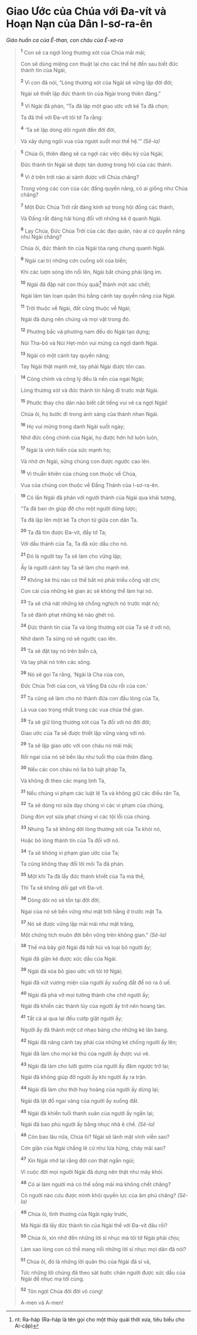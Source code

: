 # Giao Ước của Chúa với Ða-vít và Hoạn Nạn của Dân I-sơ-ra-ên
*Giáo huấn ca của Ê-than, con cháu của Ê-xơ-ra*

> <sup><b>1</b></sup> Con sẽ ca ngợi lòng thương xót của Chúa mãi mãi;
> 
> Con sẽ dùng miệng con thuật lại cho các thế hệ đến sau biết đức thành tín của Ngài,
> 
> <sup><b>2</b></sup> Vì con đã nói, “Lòng thương xót của Ngài sẽ vững lập đời đời;
> 
> Ngài sẽ thiết lập đức thành tín của Ngài trong thiên đàng.”
> 
> <sup><b>3</b></sup> Vì Ngài đã phán, “Ta đã lập một giao ước với kẻ Ta đã chọn;
> 
> Ta đã thề với Ða-vít tôi tớ Ta rằng:
> 
> <sup><b>4</b></sup> ‘Ta sẽ lập dòng dõi ngươi đến đời đời,
> 
> Và xây dựng ngôi vua của ngươi suốt mọi thế hệ.’” *(Sê-la)*
>


> <sup><b>5</b></sup> Chúa ôi, thiên đàng sẽ ca ngợi các việc diệu kỳ của Ngài;
> 
> Ðức thành tín Ngài sẽ được tán dương trong hội của các thánh.
> 
> <sup><b>6</b></sup> Vì ở trên trời nào ai sánh được với Chúa chăng?
> 
> Trong vòng các con của các đấng quyền năng, có ai giống như Chúa chăng?
> 
> <sup><b>7</b></sup> Một Ðức Chúa Trời rất đáng kính sợ trong hội đồng các thánh,
> 
> Và Ðấng rất đáng hãi hùng đối với những kẻ ở quanh Ngài.
> 
> <sup><b>8</b></sup> Lạy Chúa, Ðức Chúa Trời của các đạo quân, nào ai có quyền năng như Ngài chăng?
> 
> Chúa ôi, đức thành tín của Ngài tỏa rạng chung quanh Ngài.
>


> <sup><b>9</b></sup> Ngài cai trị những cơn cuồng sôi của biển;
> 
> Khi các lượn sóng lớn nổi lên, Ngài bắt chúng phải lặng im.
> 
> <sup><b>10</b></sup> Ngài đã đập nát con thủy quái[^1-f6995406-232b-4e3e-80c4-e2f0df569326] thành một xác chết;
> 
> Ngài làm tán loạn quân thù bằng cánh tay quyền năng của Ngài.
> 
> <sup><b>11</b></sup> Trời thuộc về Ngài, đất cũng thuộc về Ngài;
> 
> Ngài đã dựng nên chúng và mọi vật trong đó.
> 
> <sup><b>12</b></sup> Phương bắc và phương nam đều do Ngài tạo dựng;
> 
> Núi Tha-bô và Núi Hẹt-môn vui mừng ca ngợi danh Ngài.
> 
> <sup><b>13</b></sup> Ngài có một cánh tay quyền năng;
> 
> Tay Ngài thật mạnh mẽ, tay phải Ngài được tôn cao.
>


> <sup><b>14</b></sup> Công chính và công lý đều là nền của ngai Ngài;
> 
> Lòng thương xót và đức thành tín hằng đi trước mặt Ngài.
> 
> <sup><b>15</b></sup> Phước thay cho dân nào biết cất tiếng vui vẻ ca ngợi Ngài!
> 
> Chúa ôi, họ bước đi trong ánh sáng của thánh nhan Ngài.
> 
> <sup><b>16</b></sup> Họ vui mừng trong danh Ngài suốt ngày;
> 
> Nhờ đức công chính của Ngài, họ được hớn hở luôn luôn,
> 
> <sup><b>17</b></sup> Ngài là vinh hiển của sức mạnh họ;
> 
> Và nhờ ơn Ngài, sừng chúng con được ngước cao lên.
> 
> <sup><b>18</b></sup> Vì thuẫn khiên của chúng con thuộc về Chúa,
> 
> Vua của chúng con thuộc về Ðấng Thánh của I-sơ-ra-ên.
>


> <sup><b>19</b></sup> Có lần Ngài đã phán với người thánh của Ngài qua khải tượng,
> 
> “Ta đã ban ơn giúp đỡ cho một người dũng lược;
> 
> Ta đã lập lên một kẻ Ta chọn từ giữa con dân Ta.
> 
> <sup><b>20</b></sup> Ta đã tìm được Ða-vít, đầy tớ Ta;
> 
> Với dầu thánh của Ta, Ta đã xức dầu cho nó.
> 
> <sup><b>21</b></sup> Ðó là người tay Ta sẽ làm cho vững lập;
> 
> Ấy là người cánh tay Ta sẽ làm cho mạnh mẽ.
> 
> <sup><b>22</b></sup> Không kẻ thù nào có thể bắt nó phải triều cống vật chi;
> 
> Con cái của những kẻ gian ác sẽ không thể làm hại nó.
> 
> <sup><b>23</b></sup> Ta sẽ chà nát những kẻ chống nghịch nó trước mặt nó;
> 
> Ta sẽ đánh phạt những kẻ nào ghét nó.
> 
> <sup><b>24</b></sup> Ðức thành tín của Ta và lòng thương xót của Ta sẽ ở với nó;
> 
> Nhờ danh Ta sừng nó sẽ ngước cao lên.
> 
> <sup><b>25</b></sup> Ta sẽ đặt tay nó trên biển cả,
> 
> Và tay phải nó trên các sông.
> 
> <sup><b>26</b></sup> Nó sẽ gọi Ta rằng, ‘Ngài là Cha của con,
> 
> Ðức Chúa Trời của con, và Vầng Ðá cứu rỗi của con.’
> 
> <sup><b>27</b></sup> Ta cũng sẽ làm cho nó thành đứa con đầu lòng của Ta,
> 
> Là vua cao trọng nhất trong các vua chúa thế gian.
> 
> <sup><b>28</b></sup> Ta sẽ giữ lòng thương xót của Ta đối với nó đời đời;
> 
> Giao ước của Ta sẽ được thiết lập vững vàng với nó.
> 
> <sup><b>29</b></sup> Ta sẽ lập giao ước với con cháu nó mãi mãi;
> 
> Rồi ngai của nó sẽ bền lâu như tuổi thọ của thiên đàng.
> 
> <sup><b>30</b></sup> Nếu các con cháu nó lìa bỏ luật pháp Ta,
> 
> Và không đi theo các mạng lịnh Ta,
> 
> <sup><b>31</b></sup> Nếu chúng vi phạm các luật lệ Ta và không giữ các điều răn Ta,
> 
> <sup><b>32</b></sup> Ta sẽ dùng roi sửa dạy chúng vì các vi phạm của chúng,
> 
> Dùng đòn vọt sửa phạt chúng vì các tội lỗi của chúng.
> 
> <sup><b>33</b></sup> Nhưng Ta sẽ không dời lòng thương xót của Ta khỏi nó,
> 
> Hoặc bỏ lòng thành tín của Ta đối với nó.
> 
> <sup><b>34</b></sup> Ta sẽ không vi phạm giao ước của Ta;
> 
> Ta cũng không thay đổi lời môi Ta đã phán.
> 
> <sup><b>35</b></sup> Một khi Ta đã lấy đức thánh khiết của Ta mà thề,
> 
> Thì Ta sẽ không dối gạt với Ða-vít.
> 
> <sup><b>36</b></sup> Dòng dõi nó sẽ tồn tại đời đời;
> 
> Ngai của nó sẽ bền vững như mặt trời hằng ở trước mặt Ta.
> 
> <sup><b>37</b></sup> Nó sẽ được vững lập mãi mãi như mặt trăng,
> 
> Một chứng tích muôn đời bền vững trên không gian.” *(Sê-la)*
>


> <sup><b>38</b></sup> Thế mà bây giờ Ngài đã hất hủi và loại bỏ người ấy;
> 
> Ngài đã giận kẻ được xức dầu của Ngài.
> 
> <sup><b>39</b></sup> Ngài đã xóa bỏ giao ước với tôi tớ Ngài;
> 
> Ngài đã vứt vương miện của người ấy xuống đất để nó ra ô uế.
> 
> <sup><b>40</b></sup> Ngài đã phá vỡ mọi tường thành che chở người ấy;
> 
> Ngài đã khiến các thành lũy của người ấy trở nên hoang tàn.
> 
> <sup><b>41</b></sup> Tất cả ai qua lại đều cướp giật người ấy;
> 
> Người ấy đã thành một cớ nhạo báng cho những kẻ lân bang.
> 
> <sup><b>42</b></sup> Ngài đã nâng cánh tay phải của những kẻ chống người ấy lên;
> 
> Ngài đã làm cho mọi kẻ thù của người ấy được vui vẻ.
> 
> <sup><b>43</b></sup> Ngài đã làm cho lưỡi gươm của người ấy đâm ngược trở lại;
> 
> Ngài đã không giúp đỡ người ấy khi người ấy ra trận.
> 
> <sup><b>44</b></sup> Ngài đã làm cho thời huy hoàng của người ấy dừng lại;
> 
> Ngài đã lật đổ ngai vàng của người ấy xuống đất.
> 
> <sup><b>45</b></sup> Ngài đã khiến tuổi thanh xuân của người ấy ngắn lại;
> 
> Ngài đã bao phủ người ấy bằng nhục nhã ê chề. *(Sê-la)*
>


> <sup><b>46</b></sup> Còn bao lâu nữa, Chúa ôi? Ngài sẽ lánh mặt vĩnh viễn sao?
> 
> Cơn giận của Ngài chẳng lẽ cứ như lửa hừng, cháy mãi sao?
> 
> <sup><b>47</b></sup> Xin Ngài nhớ lại rằng đời con thật ngắn ngủi;
> 
> Vì cuộc đời mọi người Ngài đã dựng nên thật như mây khói.
> 
> <sup><b>48</b></sup> Có ai làm người mà có thể sống mãi mà không chết chăng?
> 
> Có người nào cứu được mình khỏi quyền lực của âm phủ chăng? *(Sê-la)*
>


> <sup><b>49</b></sup> Chúa ôi, tình thương của Ngài ngày trước,
> 
> Mà Ngài đã lấy đức thành tín của Ngài thề với Ða-vít đâu rồi?
> 
> <sup><b>50</b></sup> Chúa ôi, xin nhớ đến những lời sỉ nhục mà tôi tớ Ngài phải chịu;
> 
> Làm sao lòng con có thể mang nổi những lời sỉ nhục mọi dân đã nói?
> 
> <sup><b>51</b></sup> Chúa ôi, đó là những lời quân thù của Ngài đã sỉ vả,
> 
> Tức những lời chúng đã theo sát bước chân người được xức dầu của Ngài để nhục mạ tới cùng.
>


> <sup><b>52</b></sup> Tôn ngợi Chúa đời đời vô cùng!
> 
> A-men và A-men!
>

[^1-f6995406-232b-4e3e-80c4-e2f0df569326]: nt: Ra-háp (Ra-háp là tên gọi cho một thủy quái thời xưa, tiêu biểu cho Ai-cập)